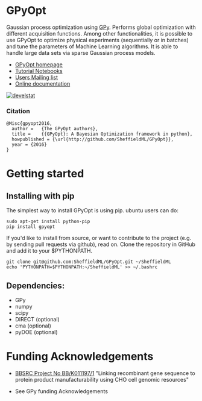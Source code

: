 GPyOpt
======

Gaussian process optimization using [GPy](http://sheffieldml.github.io/GPy/). Performs global optimization with different acquisition functions. Among other functionalities, it is possible to use GPyOpt to optimize physical experiments (sequentially or in batches) and tune the parameters of Machine Learning algorithms. It is able to handle large data sets via sparse Gaussian process models. 

* [GPyOpt homepage](http://sheffieldml.github.io/GPyOpt/)
* [Tutorial Notebooks](http://nbviewer.ipython.org/github/SheffieldML/GPyOpt/blob/master/manual/index.ipynb)
* [Users Mailing list](https://lists.shef.ac.uk/sympa/info/gpyopt-users)
* [Online documentation](http://pythonhosted.org/GPyOpt)

[![develstat](https://travis-ci.org/SheffieldML/GPyOpt.svg?branch=devel)](https://travis-ci.org/SheffieldML/GPyOpt)

### Citation

    @Misc{gpyopt2016,
      author =   {The GPyOpt authors},
      title =    {{GPyOpt}: A Bayesian Optimization framework in python},
      howpublished = {\url{http://github.com/SheffieldML/GPyOpt}},
      year = {2016}
    }

Getting started
===============

Installing with pip
-------------------
The simplest way to install GPyOpt is using pip. ubuntu users can do:

    sudo apt-get install python-pip
    pip install gpyopt

If you'd like to install from source, or want to contribute to the project (e.g. by sending pull requests via github), read on. Clone the repository in GitHub and add it to your $PYTHONPATH.

    git clone git@github.com:SheffieldML/GPyOpt.git ~/SheffieldML
    echo 'PYTHONPATH=$PYTHONPATH:~/SheffieldML' >> ~/.bashrc

Dependencies:
------------------------
  - GPy
  - numpy
  - scipy
  - DIRECT (optional)
  - cma (optional)
  - pyDOE (optional)

Funding Acknowledgements
========================
* [BBSRC Project No BB/K011197/1](http://staffwww.dcs.shef.ac.uk/people/N.Lawrence/projects/recombinant/) "Linking recombinant gene sequence to protein product manufacturability using CHO cell genomic resources"

* See GPy funding Acknowledgements






